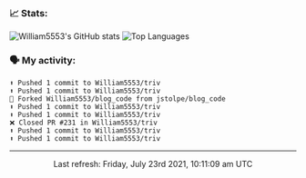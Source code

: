 ### 📈 Stats:
![William5553's GitHub stats](https://github-readme-stats.vercel.app/api?username=william5553&show_icons=true)
![Top Languages](https://github-readme-stats.vercel.app/api/top-langs/?username=william5553&langs_count=10&layout=compact)

### 🗣 My activity:
```
⬆️ Pushed 1 commit to William5553/triv
⬆️ Pushed 1 commit to William5553/triv
🍴 Forked William5553/blog_code from jstolpe/blog_code
⬆️ Pushed 1 commit to William5553/triv
⬆️ Pushed 1 commit to William5553/triv
❌ Closed PR #231 in William5553/triv
⬆️ Pushed 1 commit to William5553/triv
⬆️ Pushed 1 commit to William5553/triv
```

------------
<p align="center">Last refresh: Friday, July 23rd 2021, 10:11:09 am UTC</p>
